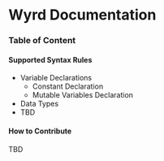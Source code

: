 # Wyrd Documentation

### Table of Content

#### Supported Syntax Rules

* Variable Declarations
  * Constant Declaration
  * Mutable Variables Declaration
* Data Types
* TBD

#### How to Contribute

TBD





